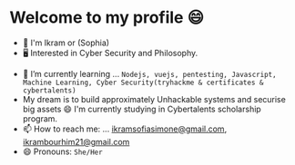 # Welcome to my profile 😄

* 👦 I'm Ikram or (Sophia)
* 🖥 Interested in Cyber Security and Philosophy.

- 🌱 I’m currently learning ... `Nodejs, vuejs, pentesting, Javascript, Machine Learning, Cyber Security(tryhackme & certificates & cybertalents)`
- My dream is to build approximately Unhackable systems and securise big assets 😄
I'm currently studying in Cybertalents scholarship program.
- 📫 How to reach me: ...  ikramsofiasimone@gmail.com, ikrambourhim21@gmail.com
- 😄 Pronouns: `She/Her`
